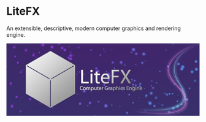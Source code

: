 # LiteFX

An extensible, descriptive, modern computer graphics and rendering engine.

<p align="center">
  <img src="/docs/img/banner_s.jpg">
</p>

